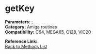 # getKey

**Parameters:** ;  
**Category:** Amiga routines  
**Compatibility:** C64, MEGA65, C128, VIC20  

**Reference Link:**  
[Back to Methods List](../../SUMMARY.md)

